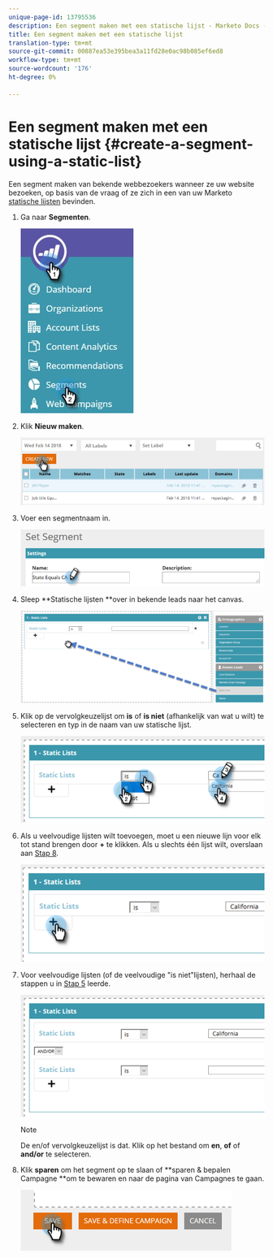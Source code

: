 ```yaml
---
unique-page-id: 13795536
description: Een segment maken met een statische lijst - Marketo Docs - Productdocumentatie
title: Een segment maken met een statische lijst
translation-type: tm+mt
source-git-commit: 00887ea53e395bea3a11fd28e0ac98b085ef6ed8
workflow-type: tm+mt
source-wordcount: '176'
ht-degree: 0%

---
```



# Een segment maken met een statische lijst {#create-a-segment-using-a-static-list}

Een segment maken van bekende webbezoekers wanneer ze uw website bezoeken, op basis van de vraag of ze zich in een van uw Marketo [statische lijsten](http://docs.marketo.com/display/DOCS/Understanding+Static+Lists) bevinden.

1. Ga naar **Segmenten**.

   ![](assets/1.jpg)

1. Klik **Nieuw maken**.

   ![](assets/two.png)

1. Voer een segmentnaam in.

   ![](assets/three.png)

1. Sleep **Statische lijsten **over in bekende leads naar het canvas.

   ![](assets/four-2.png)

1. Klik op de vervolgkeuzelijst om **is** of **is niet** (afhankelijk van wat u wilt) te selecteren en typ in de naam van uw statische lijst.

   ![](assets/five-2.png)

1. Als u veelvoudige lijsten wilt toevoegen, moet u een nieuwe lijn voor elk tot stand brengen door **+** te klikken. Als u slechts één lijst wilt, overslaan aan [Stap 8](#eight).

   ![](assets/six-1.png)

1. Voor veelvoudige lijsten (of de veelvoudige &quot;is niet&quot;lijsten), herhaal de stappen u in [Stap 5](#five) leerde.

   ![](assets/seven-2.png)

   >[!NOTE]
   >
   >De en/of vervolgkeuzelijst is dat. Klik op het bestand om **en**, **of** of **and/or** te selecteren.

1. Klik **sparen** om het segment op te slaan of **sparen &amp; bepalen Campagne **om te bewaren en naar de pagina van Campagnes te gaan.

   ![](assets/eight-1.png)

